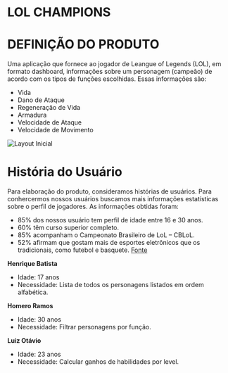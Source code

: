 # LOL CHAMPIONS

# DEFINIÇÃO DO PRODUTO

Uma aplicação que fornece ao jogador de Leangue of Legends (LOL), em formato dashboard, informações sobre um personagem (campeão) de acordo com os tipos de funções escolhidas.
Essas informações são:
  - Vida
  - Dano de Ataque
  - Regeneração de Vida
  - Armadura
  - Velocidade de Ataque
  - Velocidade de Movimento

![Layout Inicial](https://raw.githubusercontent.com/MiSilvaSouza/SAP003-data-lovers/master/src/Layout.png)

# História do Usuário

Para elaboração do produto, consideramos histórias de usuários. 
Para conhercermos nossos usuários buscamos mais informações estatísticas sobre o perfil de jogadores. As informações obtidas foram:

 - 85% dos nossos usuário tem perfil de idade entre 16 e 30 anos.
 - 60% têm curso superior completo.
 - 85% acompanham o Campeonato Brasileiro de LoL – CBLoL.
 - 52% afirmam que gostam mais de esportes eletrônicos que os tradicionais, como futebol e basquete.
[Fonte](https://www.whow.com.br/global-trends/riot-jogadores-lol-game/) 
 

**Henrique Batista**

  - Idade: 17 anos
  - Necessidade: Lista de todos os personagens listados em ordem alfabética.

**Homero Ramos**

  - Idade: 30 anos
  - Necessidade: Filtrar personagens por função.

**Luiz Otávio**

  - Idade: 23 anos
  - Necessidade: Calcular ganhos de habilidades por level.

